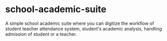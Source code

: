 # school-academic-suite
A simple school academic suite where you can digitize the workflow of student teacher attendance system, student's academic analysis, handling admission of student or a teacher.
